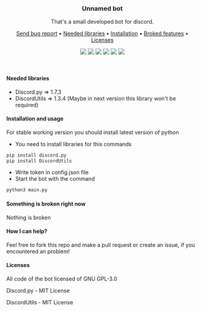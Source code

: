 <p align="center">
  <h3 align="center">Unnamed bot</h3>
</p>
<p align="center">That's a small developed bot for discord.</p>
<p align="center">
  <a href="https://github.com/OctoBanon-Main/Unnamed-bot/issues">Send bug report</a>
  •
  <a href="https://github.com/OctoBanon-Main/Unnamed-bot#needed-libraries">Needed libraries</a>
  •
  <a href="https://github.com/OctoBanon-Main/Unnamed-bot#installation-and-usage">Installation</a>
  •
  <a href="https://github.com/OctoBanon-Main/Unnamed-bot#something-is-broken-right-now">Broked features</a>
  •
  <a href="https://github.com/OctoBanon-Main/Unnamed-bot#licenses">Licenses</a>
</p>

<p align="center">
  <img src="https://img.shields.io/github/contributors/OctoBanon-Main/Unnamed-bot.svg"/>
  <img src="https://img.shields.io/github/forks/OctoBanon-Main/Unnamed-bot.svg"/>
  <img src="https://img.shields.io/github/stars/OctoBanon-Main/Unnamed-bot.svg"/>
  <img src="https://img.shields.io/github/issues/OctoBanon-Main/Unnamed-bot.svg"/>
  <img src="https://img.shields.io/github/license/OctoBanon-Main/Unnamed-bot.svg"/>
  <img src="https://img.shields.io/github/downloads/OctoBanon-Main/Unnamed-bot.svg"/>
</p>
<br />

#### Needed libraries
- Discord.py => 1.7.3
- DiscordUtils => 1.3.4 (Maybe in next version this library won't be required)

#### Installation and usage
For stable working version you should install latest version of python

- You need to install libraries for this commands
```sh
pip install discord.py
pip install DiscordUtils
```
- Write token in config.json file
- Start the bot with the command
```sh
python3 main.py
```

#### Something is broken right now
Nothing is broken

#### How I can help?
Feel free to fork this repo and make a pull request or create an issue, if you encountered an problem!

#### Licenses
All code of the bot licensed of GNU GPL-3.0

Discord.py - MIT License

DiscordUtils - MIT License
